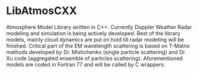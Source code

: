 # LibAtmosCXX
Atmosphere Model Library written in C++.
Currently Doppler Weather Radar modeling and simulation is being actively developed.
Rest of the library models, mainly cloud dynamics are put on hold till radar
modeling will be finished.
Critical part of the EM wavelength scattering is based on T-Matrix mathods developed
by Dr. Mishchenko (single particle scattering) and Dr. Xu code (aggregated ensemble 
of particles scattering).
Aforementioned models are coded in Fortran 77 and will be called by C wrappers.
